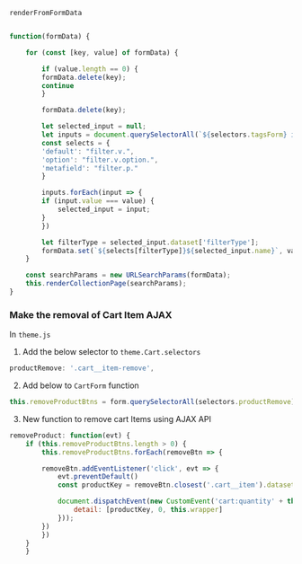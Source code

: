 
`renderFromFormData`

```javascript

function(formData) {

    for (const [key, value] of formData) {

        if (value.length == 0) {
        formData.delete(key);
        continue
        }

        formData.delete(key);

        let selected_input = null;
        let inputs = document.querySelectorAll(`${selectors.tagsForm} input[name="${key}"]`);
        const selects = {
        'default': "filter.v.",
        'option': "filter.v.option.",
        'metafield': "filter.p."
        }

        inputs.forEach(input => {
        if (input.value === value) {
            selected_input = input;
        }
        })

        let filterType = selected_input.dataset['filterType'];
        formData.set(`${selects[filterType]}${selected_input.name}`, value);
    }

    const searchParams = new URLSearchParams(formData);
    this.renderCollectionPage(searchParams);
}
```

### Make the removal of Cart Item AJAX

In `theme.js`

1. Add the below selector to `theme.Cart.selectors`
```javascript
productRemove: '.cart__item-remove',
```

2. Add below to `CartForm` function
```javascript
this.removeProductBtns = form.querySelectorAll(selectors.productRemove);
```

3. New function to remove cart Items using AJAX API
```javascript
removeProduct: function(evt) {
    if (this.removeProductBtns.length > 0) {
        this.removeProductBtns.forEach(removeBtn => {

        removeBtn.addEventListener('click', evt => {
            evt.preventDefault()
            const productKey = removeBtn.closest('.cart__item').dataset.key;

            document.dispatchEvent(new CustomEvent('cart:quantity' + this.namespace, {
                detail: [productKey, 0, this.wrapper]
            }));
        })
        })
    }
    }
```